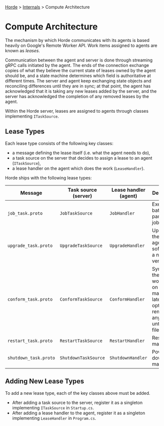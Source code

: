 [Horde](../../README.md) > [Internals](../Internals.md) > Compute Architecture

# Compute Architecture

The mechanism by which Horde communicates with its agents is based heavily
on Google's Remote Worker API. Work items assigned to agents are known as
*leases*.

Communication between the agent and server is done through streaming gRPC calls initiated by the agent. The ends of the
connection exchange copies of what they believe the current state of leases owned by the agent should be, and a state
machine determines which field is authoritative at different times. The server and agent keep exchanging state objects
and reconciling differences until they are in sync; at that point, the agent has acknowledged that it is taking any
new leases added by the server, and the server has acknowledged the completion of any removed leases by the agent.

Within the Horde server, leases are assigned to agents through classes implementing `ITaskSource`.

## Lease Types

Each lease type consists of the following key classes:

* a message defining the lease itself (i.e. what the agent needs to do),
* a task source on the server that decides to assign a lease to an agent (`ITaskSource`),
* a lease handler on the agent which does the work (`LeaseHandler`).

Horde ships with the following lease types:

| Message | Task source (server) | Lease handler (agent) | Description |
| ---------------- | --- | --- | --- |
| `job_task.proto` | `JobTaskSource` | `JobHandler` | Executes a batch as part of a CI job. |
| `upgrade_task.proto` | `UpgradeTaskSource` | `UpgradeHandler` | Upgrades the Horde agent software to a newer version. |
| `conform_task.proto` | `ConformTaskSource` | `ConformHandler` | Syncs all the workspaces on a machine to latest and optionally removes any untracked files. |
| `restart_task.proto` | `RestartTaskSource` | `RestartHandler` | Restarts the machine. |
| `shutdown_task.proto` | `ShutdownTaskSource` | `ShutdownHandler` | Powers down the machine. |

## Adding New Lease Types

To add a new lease type, each of the key classes above must be added.

* After adding a task source to the server, register it as a singleton implementing `ITaskSource` in `Startup.cs`.
* After adding a lease handler to the agent, register it as a singleton implementing `LeaseHandler` in `Program.cs`.

